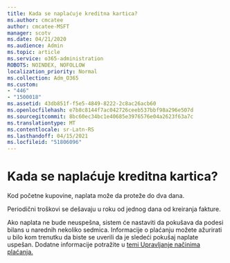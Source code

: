 ```yaml
---
title: Kada se naplaćuje kreditna kartica?
ms.author: cmcatee
author: cmcatee-MSFT
manager: scotv
ms.date: 04/21/2020
ms.audience: Admin
ms.topic: article
ms.service: o365-administration
ROBOTS: NOINDEX, NOFOLLOW
localization_priority: Normal
ms.collection: Adm_O365
ms.custom:
- "446"
- "1500018"
ms.assetid: 43db851f-f5e5-4849-8222-2c8ac26acb60
ms.openlocfilehash: e7b8c8144f7ac042726ceeb537bbf98a296e507d
ms.sourcegitcommit: 8bc60ec34bc1e40685e3976576e04a2623f63a7c
ms.translationtype: MT
ms.contentlocale: sr-Latn-RS
ms.lasthandoff: 04/15/2021
ms.locfileid: "51806096"
---
```

# <a name="when-is-my-credit-card-charged"></a>Kada se naplaćuje kreditna kartica?

Kod početne kupovine, naplata može da proteže do dva dana.
  
Periodični troškovi se dešavaju u roku od jednog dana od kreiranja fakture.
  
Ako naplata ne bude neuspešna, sistem će nastaviti da pokušava da podesi bilans u narednih nekoliko sedmica. Informacije o plaćanju možete ažurirati u bilo kom trenutku da biste se uverili da je sledeći pokušaj naplate uspešan. Dodatne informacije potražite u [temi Upravljanje načinima plaćanja.](https://docs.microsoft.com/microsoft-365/commerce/billing-and-payments/manage-payment-methods)